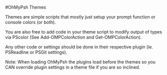 #OhMyPsh Themes

Themes are simple scripts that mostly just setup your prompt function or console colors (or both).

You are also free to add code in your theme script to modify output of types via PScolor (See Add-OMPColorAction and Get-OMPColorAction).

Any other code or settings should be done in their respective plugin (ie. PSReadline or PSGit settings).

Note: When loading OhMyPsh the plugins load before the themes so you CAN override plugin
settings in a theme file if you are so inclined.
